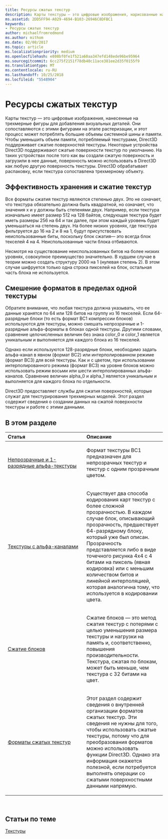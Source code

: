 ```yaml
---
title: Ресурсы сжатых текстур
description: Карты текстуры — это цифровые изображения, нарисованные на трехмерных фигурах для визуальной детализации.
ms.assetid: 2DD5FF94-A029-4694-B103-26946C8DFBC1
keywords:
- Ресурсы сжатых текстур
author: michaelfromredmond
ms.author: mithom
ms.date: 02/08/2017
ms.topic: article
ms.localizationpriority: medium
ms.openlocfilehash: e808bf0fe1f521a60aa347efd148ede96be95964
ms.sourcegitcommit: 6cc275f2151f78db40c11ace381ee2d35f0155f9
ms.translationtype: MT
ms.contentlocale: ru-RU
ms.lasthandoff: 10/25/2018
ms.locfileid: "5548904"
---
```

# <a name="compressed-texture-resources"></a>Ресурсы сжатых текстур


Карты текстур — это цифровые изображения, нанесенные на трехмерные фигуры для добавления визуальных деталей. Они сопоставляются с этими фигурами на этапе растеризации, и этот процесс может потреблять большие объемы системной шины и памяти. Чтобы уменьшить объем памяти, потребляемый текстурами, Direct3D поддерживает сжатие поверхностей текстуры. Некоторые устройства Direct3D поддерживают сжатые поверхности текстур по умолчанию. На таких устройствах после того как вы создали сжатую поверхность и загрузили в нее данные, поверхность можно использовать в Direct3D как любую другую поверхность текстуры. Direct3D обрабатывает распаковку, если текстура сопоставлена трехмерному объекту.

## <a name="span-idstorage-efficiency-and-texture-compressionspanspan-idstorage-efficiency-and-texture-compressionspanspan-idstorage-efficiency-and-texture-compressionspanstorage-efficiency-and-texture-compression"></a><span id="Storage-Efficiency-and-Texture-Compression"></span><span id="storage-efficiency-and-texture-compression"></span><span id="STORAGE-EFFICIENCY-AND-TEXTURE-COMPRESSION"></span>Эффективность хранения и сжатие текстур


Все форматы сжатия текстур являются степенью двух. Это не означает, что текстура обязательно должна быть квадратной, но означает, что значения x и y должны быть степенями двух. Например, если текстура изначально имеет размер 512 на 128 байтов, следующая текстура будет иметь размеры 256 на 64 и так далее, при этом каждый уровень будет уменьшаться на степень двух. На более низких уровнях, где текстура фильтруется до 16 на 2 и 8 на 1, будут присутствовать неиспользованные биты, поскольку блок сжатия— это всегда блок текселей 4 на 4. Неиспользованные части блока отбиваются.

Несмотря на существование неиспользованных битов на более низких уровнях, совокупное преимущество значительно. В худшем случае в теории можно создать структуру 2000 на 1 (нулевая степень 2). В этом случае шифруется только одна строка пикселей на блок, остальная часть блока не используется.

## <a name="span-idmixing-formats-within-a-single-texturespanspan-idmixing-formats-within-a-single-texturespanspan-idmixing-formats-within-a-single-texturespanmixing-formats-within-a-single-texture"></a><span id="Mixing-Formats-Within-a-Single-Texture"></span><span id="mixing-formats-within-a-single-texture"></span><span id="MIXING-FORMATS-WITHIN-A-SINGLE-TEXTURE"></span>Смешение форматов в пределах одной текстуры


Обратите внимание, что любая текстура должна указывать, что ее данные хранятся по 64 или 128 битов на группу из 16 текселей. Если 64-разрядные блоки (то есть формат BC1 компрессии блоков) используются для текстуры, можно смешать непрозрачные и 1-разрядные альфа-форматы в блоках одной текстуры. Другими словами, сравнение целочисленных величин без знака color\_0 и color\_1 является уникальным и выполняется для каждого блока из 16 текселей.

Однако если используются 128-разрядные блоки, необходимо задать альфа-канал в явном (формат BC2) или интерполированном режиме (формат BC3) для всей текстуры. Как и с цветом, при использовании интерполированного режима (формат BC3) на уровне блоков можно использовать режим восьми или шести интерполированных альфа-каналов. Сравнение величин alpha\_0 и alpha\_1 является уникальным и выполняется для каждого блока по отдельности.

Direct3D предоставляет службы для сжатия поверхностей, которые служат для текстурирования трехмерных моделей. Этот раздел содержит сведения о создании данных на сжатой поверхности текстуры и работе с этими данными.

## <a name="span-idin-this-sectionspanin-this-section"></a><span id="in-this-section"></span>В этом разделе


<table>
<colgroup>
<col width="50%" />
<col width="50%" />
</colgroup>
<thead>
<tr class="header">
<th align="left">Статья</th>
<th align="left">Описание</th>
</tr>
</thead>
<tbody>
<tr class="odd">
<td align="left"><p><a href="opaque-and-1-bit-alpha-textures.md">Непрозрачные и 1-разрядные альфа-текстуры</a></p></td>
<td align="left"><p>Формат текстуры BC1 предназначен для непрозрачных текстур и текстур с одним прозрачным цветом.</p></td>
</tr>
<tr class="even">
<td align="left"><p><a href="textures-with-alpha-channels.md">Текстуры с альфа-каналами</a></p></td>
<td align="left"><p>Существует два способа кодирования карт текстур с более сложной прозрачностью. В каждом случае блок, описывающий прозрачность, предшествует 64-разрядному блоку, который уже был описан. Прозрачность представляется либо в виде точечного рисунка 4x4 с 4 битами на пиксель (явная кодировка) или с меньшим количеством битов и линейной интерполяцией, которая аналогична тому, что используется в кодировании цвета.</p></td>
</tr>
<tr class="odd">
<td align="left"><p><a href="block-compression.md">Сжатие блоков</a></p></td>
<td align="left"><p>Сжатие блоков — это метод сжатия текстур с потерями с целью уменьшения размера текстуры и нагрузки на память и, соответственно, повышения производительности. Текстура, сжатая по блокам, может быть меньше, чем текстура с 32 битами на цвет.</p></td>
</tr>
<tr class="even">
<td align="left"><p><a href="compressed-texture-formats.md">Форматы сжатых текстур</a></p></td>
<td align="left"><p>Этот раздел содержит сведения о внутренней организации форматов сжатых текстур. Эти сведения не нужны для того, чтобы использовать сжатые текстуры, потому что для преобразования форматов можно использовать функции Direct3D. Однако эта информация окажется полезной, если потребуется выполнять операции со сжатыми поверхностными данными напрямую.</p></td>
</tr>
</tbody>
</table>

 

## <a name="span-idrelated-topicsspanrelated-topics"></a><span id="related-topics"></span>Статьи по теме


[Текстуры](textures.md)

 

 




